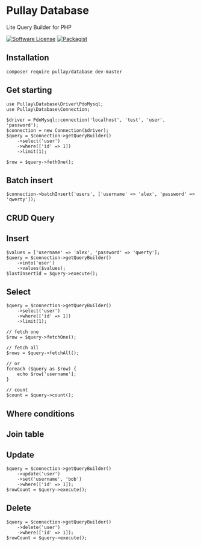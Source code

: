 Pullay Database
===============

Lite Query Builder for PHP

[![Software License](https://img.shields.io/badge/license-MIT-brightgreen.svg)](LICENSE)
[![Packagist](https://img.shields.io/packagist/dt/pullay/database)](https://packagist.org/packages/pullay/database)

## Installation

```
composer require pullay/database dev-master
```

## Get starting

```
use Pullay\Database\Driver\PdoMysql;
use Pullay\Database\Connection;

$driver = PdoMysql::connection('localhost', 'test', 'user', 'password');
$connection = new Connection($driver);
$query = $connection->getQueryBuilder()
    ->select('user')
    ->where(['id' => 1])
    ->limit(1);

$row = $query->fethOne();
```

## Batch insert

```
$connection->batchInsert('users', ['username' => 'alex', 'password' => 'qwerty']);
```

## CRUD Query

## Insert

```
$values = ['username' => 'alex', 'password' => 'qwerty'];
$query = $connection->getQueryBuilder()
    ->into('user')
    ->values($values);
$lastInsertId = $query->execute();
```

## Select

```
$query = $connection->getQueryBuilder()
    ->select('user')
    ->where(['id' => 1])
    ->limit(1);

// fetch one
$row = $query->fetchOne();

// fetch all
$rows = $query->fetchAll();

// or
foreach ($query as $row) {
    echo $row['username'];
}

// count
$count = $query->count();
```

## Where conditions

## Join table

## Update

```
$query = $connection->getQueryBuilder()
    ->update('user')
    ->set('username', 'bob')
    ->where(['id' => 1]);
$rowCount = $query->execute();

```

## Delete

```
$query = $connection->getQueryBuilder()
    ->delete('user')
    ->where(['id' => 1]);
$rowCount = $query->execute();
```
